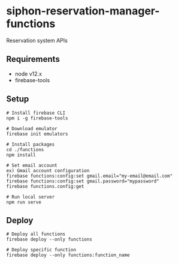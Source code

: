 # siphon-reservation-manager-functions
Reservation system APIs

## Requirements
- node v12.x
- firebase-tools

## Setup
```
# Install firebase CLI
npm i -g firebase-tools

# Download emulator
firebase init emulators

# Install packages
cd ./functions
npm install

# Set email account
ex) Gmail account configuration
firebase functions:config:set gmail.email="my-email@email.com"
firebase functions:config:set gmail.password="mypassword"
firebase functions.config:get

# Run local server
npm run serve
```

## Deploy
```
# Deploy all functions
firebase deploy --only functions

# Deploy specific function
firebase deploy --only functions:function_name
```
